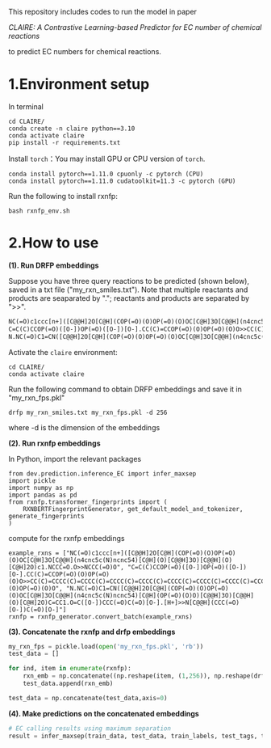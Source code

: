 
This repository includes codes to run the model in paper

_CLAIRE: A Contrastive Learning-based Predictor for EC number of chemical reactions_

to predict EC numbers for chemical reactions. 

# 1.Environment setup

In terminal
```
cd CLAIRE/
conda create -n claire python==3.10
conda activate claire
pip install -r requirements.txt
```
Install `torch`：You may install GPU or CPU version of `torch`.

```
conda install pytorch==1.11.0 cpuonly -c pytorch (CPU)
conda install pytorch==1.11.0 cudatoolkit=11.3 -c pytorch (GPU)
```

Run the following to install rxnfp:
```
bash rxnfp_env.sh
```

# 2.How to use

**(1). Run DRFP embeddings**

Suppose you have three query reactions to be predicted (shown below), saved in a txt file ("my_rxn_smiles.txt"). 
Note that multiple reactants and products are seaparated by "."; reactants and products are separated by ">>".

```txt
NC(=O)c1ccc[n+]([C@@H]2O[C@H](COP(=O)(O)OP(=O)(O)OC[C@H]3O[C@@H](n4cnc5c(N)ncnc54)[C@H](O)[C@@H]3O)[C@@H](O)[C@H]2O)c1.NCCC=O.O>>NCCC(=O)O
C=C(C)CCOP(=O)([O-])OP(=O)([O-])[O-].CC(C)=CCOP(=O)(O)OP(=O)(O)O>>CC(C)=CCCC(C)=CCCC(C)=CCCC(C)=CCCC(C)=CCCC(C)=CCCC(C)=CCCC(C)=CCCC(C)=CCOP(=O)(O)OP(=O)(O)O
N.NC(=O)C1=CN([C@@H]2O[C@H](COP(=O)(O)OP(=O)(O)OC[C@H]3O[C@@H](n4cnc5c(N)ncnc54)[C@H](OP(=O)(O)O)[C@@H]3O)[C@@H](O)[C@H]2O)C=CC1.O=C([O-])CCC(=O)C(=O)[O-].[H+]>>N[C@@H](CCC(=O)[O-])C(=O)[O-]
```

Activate the `claire` environment:
```
cd CLAIRE/
conda activate claire
```

Run the following command to obtain DRFP embeddings and save it in "my_rxn_fps.pkl"
```
drfp my_rxn_smiles.txt my_rxn_fps.pkl -d 256
```
where -d is the dimension of the embeddings


**(2). Run rxnfp embeddings**

In Python, import the relevant packages
```
from dev.prediction.inference_EC import infer_maxsep
import pickle
import numpy as np
import pandas as pd
from rxnfp.transformer_fingerprints import (
    RXNBERTFingerprintGenerator, get_default_model_and_tokenizer, generate_fingerprints
)
```

compute for the rxnfp embeddings

```
example_rxns = ["NC(=O)c1ccc[n+]([C@@H]2O[C@H](COP(=O)(O)OP(=O)(O)OC[C@H]3O[C@@H](n4cnc5c(N)ncnc54)[C@H](O)[C@@H]3O)[C@@H](O)[C@H]2O)c1.NCCC=O.O>>NCCC(=O)O", "C=C(C)CCOP(=O)([O-])OP(=O)([O-])[O-].CC(C)=CCOP(=O)(O)OP(=O)(O)O>>CC(C)=CCCC(C)=CCCC(C)=CCCC(C)=CCCC(C)=CCCC(C)=CCCC(C)=CCCC(C)=CCCC(C)=CCOP(=O)(O)OP(=O)(O)O", "N.NC(=O)C1=CN([C@@H]2O[C@H](COP(=O)(O)OP(=O)(O)OC[C@H]3O[C@@H](n4cnc5c(N)ncnc54)[C@H](OP(=O)(O)O)[C@@H]3O)[C@@H](O)[C@H]2O)C=CC1.O=C([O-])CCC(=O)C(=O)[O-].[H+]>>N[C@@H](CCC(=O)[O-])C(=O)[O-]"]
rxnfp = rxnfp_generator.convert_batch(example_rxns)
```

**(3). Concatenate the rxnfp and drfp embeddings**

```python
my_rxn_fps = pickle.load(open('my_rxn_fps.pkl', 'rb'))
test_data = []

for ind, item in enumerate(rxnfp):
    rxn_emb = np.concatenate((np.reshape(item, (1,256)), np.reshape(drfp[ind], (1,256))), axis=1)
    test_data.append(rxn_emb)

test_data = np.concatenate(test_data,axis=0)
```
**(4). Make predictions on the concatenated embeddings**
```python
# EC calling results using maximum separation
result = infer_maxsep(train_data, test_data, train_labels, test_tags, test_labels, pretrained_model,out_filename='./dev/results/demo', gmm = './dev/GMM/gmm_ensumble.pkl')
```

